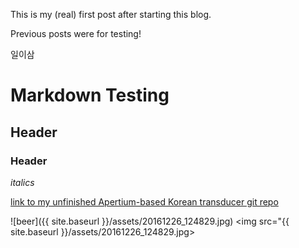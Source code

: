 This is my (real) first post after starting this blog.

Previous posts were for testing!

일이삼

# Markdown Testing  
## Header 
### Header

*italics*

[link to my unfinished Apertium-based Korean transducer git repo](https://github.com/mindoj/kor-transducer)


![beer]({{ site.baseurl }}/assets/20161226_124829.jpg)
<img src="{{ site.baseurl }}/assets/20161226_124829.jpg>
